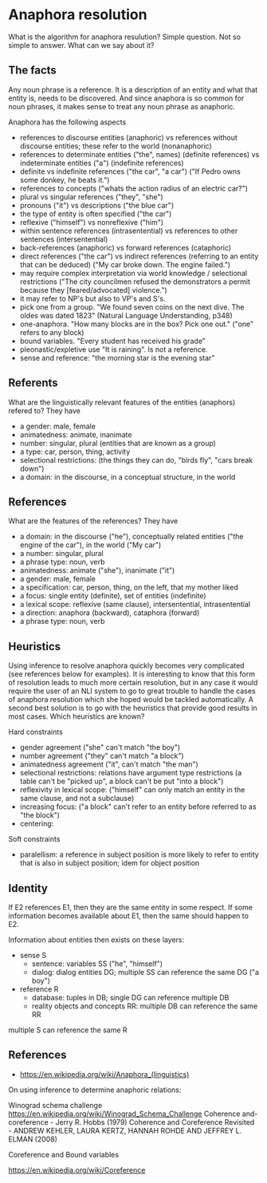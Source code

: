 # Anaphora resolution

What is the algorithm for anaphora resulution? Simple question. Not so simple to answer. What can we say about it?

## The facts

Any noun phrase is a reference. It is a description of an entity and what that entity is, needs to be discovered. And since anaphora is so common for noun phrases, it makes sense to treat any noun phrase as anaphoric.

Anaphora has the following aspects

- references to discourse entities (anaphoric) vs references without discourse entities; these refer to the world (nonanaphoric)
- references to determinate entities ("the", names) (definite references) vs indeterminate entities ("a") (indefinite references)
- definite vs indefinite references ("the car", "a car") ("If Pedro owns some donkey, he beats it.")
- references to concepts ("whats the action radius of an electric car?") 
- plural vs singular references ("they", "she")
- pronouns ("it") vs descriptions ("the blue car")
- the type of entity is often specified ("the car")
- reflexive ("himself") vs nonreflexive ("him")
- within sentence references (intrasentential) vs references to other sentences (intersentential)
- back-references (anaphoric) vs forward references (cataphoric)
- direct references ("the car") vs indirect references (referring to an entity that can be deduced) ("My car broke down. The engine failed.")
- may require complex interpretation via world knowledge / selectional restrictions ("The city councilmen refused the demonstrators a permit because they [feared/advocated] violence.")
- it may refer to NP's but also to VP's and S's.
- pick one from a group. "We found seven coins on the next dive. The oldes was dated 1823" (Natural Language Understanding, p348)
- one-anaphora. "How many blocks are in the box? Pick one out." ("one" refers to any block)
- bound variables. "Every student has received his grade"
- pleonastic/expletive use "It is raining". Is not a reference.
- sense and reference: "the morning star is the evening star"

## Referents

What are the linguistically relevant features of the entities (anaphors) refered to? They have

- a gender: male, female
- animatedness: animate, inanimate
- number: singular, plural (entities that are known as a group)
- a type: car, person, thing, activity
- selectional restrictions: (the things they can do, "birds fly", "cars break down")
- a domain: in the discourse, in a conceptual structure, in the world

## References

What are the features of the references? They have

- a domain: in the discourse ("he"), conceptually related entities ("the engine of the car"), in the world ("My car")
- a number: singular, plural
- a phrase type: noun, verb
- animatedness: animate ("she"), inanimate ("it")
- a gender: male, female
- a specification: car, person, thing, on the left, that my mother liked
- a focus: single entity (definite), set of entities (indefinite)
- a lexical scope: reflexive (same clause), intersentential, intrasentential
- a direction: anaphora (backward), cataphora (forward)
- a phrase type: noun, verb

## Heuristics

Using inference to resolve anaphora quickly becomes very complicated (see references below for examples). It is interesting to know that this form of resolution leads to much more certain resolution, but in any case it would require the user of an NLI system to go to great trouble to handle the cases of anaphora resolution which she hoped would be tackled automatically. A second best solution is to go with the heuristics that provide good results in most cases. Which heuristics are known?

Hard constraints

- gender agreement ("she" can't match "the boy")
- number agreement ("they" can't match "a block")
- animatedness agreement ("it", can't match "the man")
- selectional restrictions: relations have argument type restrictions (a table can't be "picked up", a block can't be put "into a block")
- reflexivity in lexical scope: ("himself" can only match an entity in the same clause, and not a subclause)
- increasing focus: ("a block" can't refer to an entity before referred to as "the block") 
- centering: 

Soft constraints

- paralellism: a reference in subject position is more likely to refer to entity that is also in subject position; idem for object position

## Identity

If E2 references E1, then they are the same entity in some respect. If some information becomes available about E1, then the same should happen to E2.

Information about entities then exists on these layers:

- sense S
  - sentence: variables SS ("he", "himself")
  - dialog: dialog entities DG; multiple SS can reference the same DG ("a boy")
- reference R
  - database: tuples in DB; single DG can reference multiple DB
  - reality objects and concepts RR: multiple DB can reference the same RR

multiple S can reference the same R

## References

- https://en.wikipedia.org/wiki/Anaphora_(linguistics)

On using inference to determine anaphoric relations: 

Winograd schema challenge https://en.wikipedia.org/wiki/Winograd_Schema_Challenge
Coherence and-coreference - Jerry R. Hobbs (1979)
Coherence and Coreference Revisited - ANDREW KEHLER, LAURA KERTZ, HANNAH ROHDE AND JEFFREY L. ELMAN (2008)

Coreference and Bound variables

https://en.wikipedia.org/wiki/Coreference

